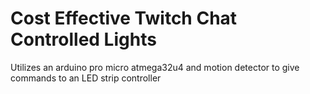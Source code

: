 # Cost Effective Twitch Chat Controlled Lights
Utilizes an arduino pro micro atmega32u4 and motion detector to give commands to an LED strip controller
